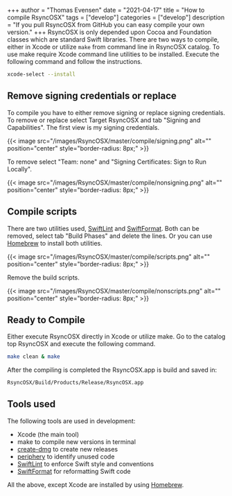 +++
author = "Thomas Evensen"
date = "2021-04-17"
title =  "How to compile RsyncOSX"
tags = ["develop"]
categories = ["develop"]
description = "If you pull RsyncOSX from GitHub you can easy compile your own version."
+++
RsyncOSX is only depended upon Cocoa and  Foundation classes which are standard Swift libraries. There are two ways to compile, either in Xcode or utilize `make` from command line in RsyncOSX catalog. To use make require Xcode command line utilities to be installed. Execute the following command and follow the instructions.
```bash
xcode-select --install
```
## Remove signing credentials or replace

To compile you have to either remove signing or replace signing credentials. To remove or replace select Target RsyncOSX and tab "Signing and Capabilities". The first view is my signing credentials.

{{< image src="/images/RsyncOSX/master/compile/signing.png" alt="" position="center" style="border-radius: 8px;" >}}

To remove select "Team: none" and "Signing Certificates: Sign to Run Locally".

{{< image src="/images/RsyncOSX/master/compile/nonsigning.png" alt="" position="center" style="border-radius: 8px;" >}}

## Compile scripts

There are two utilities used, [SwiftLint](https://github.com/realm/SwiftLint) and [SwiftFormat](https://github.com/nicklockwood/SwiftFormat). Both can be removed, select tab "Build Phases" and delete the lines. Or you can use [Homebrew](https://brew.sh/index_nb) to install both utilities.

{{< image src="/images/RsyncOSX/master/compile/scripts.png" alt="" position="center" style="border-radius: 8px;" >}}

Remove the build scripts.

{{< image src="/images/RsyncOSX/master/compile/nonscripts.png" alt="" position="center" style="border-radius: 8px;" >}}

## Ready to Compile

Either execute RsyncOSX directly in Xcode or utilize make. Go to the catalog top RsyncOSX and execute the following command.

```bash
make clean & make
```

After the compiling is completed the RsyncOSX.app is build and saved in:
```bash
RsyncOSX/Build/Products/Release/RsyncOSX.app
```
## Tools used

The following tools are used in development:

- Xcode (the main tool)
- make to compile new versions in terminal
- [create-dmg](https://github.com/sindresorhus/create-dmg) to create new releases
- [periphery](https://github.com/peripheryapp/periphery) to identify unused code
- [SwiftLint](https://github.com/realm/SwiftLint) to enforce Swift style and conventions
- [SwiftFormat](https://github.com/nicklockwood/SwiftFormat) for reformatting Swift code

All the above, except Xcode are installed by using [Homebrew](https://brew.sh/).
